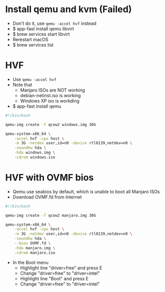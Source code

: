 Install qemu and kvm (Failed)
=====
* Don't do it, use `qemu -accel hvf` instead
* $ app-fast install qemu libvirt
* $ brew services start libvirt
* Rerestart macOS
* $ brew services list

HVF
=====
* Use `qemu -accel hvf`
* Note that
    * Manjaro ISOs are NOT working
    * debian-netinst.iso is working
    * Windows XP iso is workding
* $ app-fast install qemu
```sh
#!/bin/bash

qemu-img create -f qcow2 windows.img 30G

qemu-system-x86_64 \
    -accel hvf -cpu host \
    -m 3G -netdev user,id=n0 -device rtl8139,netdev=n0 \
    -soundhw hda \
    -hda windows.img \
    -cdrom windows.iso
```

HVF with OVMF bios
=====
* Qemu use seabios by default, which is unable to boot all Manjaro ISOs
* Download OVMF.fd from Internet
```sh
#!/bin/bash

qemu-img create -f qcow2 manjaro.img 30G

qemu-system-x86_64 \
    -accel hvf -cpu host \
    -m 3G -netdev user,id=n0 -device rtl8139,netdev=n0 \
    -soundhw hda \
    --bios OVMF.fd \
    -hda manjaro.img \
    -cdrom manjaro.iso
```
* In the Boot menu
    * Highlight line "driver=free" and press E
    * Change "driver=free" to "driver=intel"
    * Highlight line "Boot" and press E
    * Change "driver=free" to "driver=intel"
